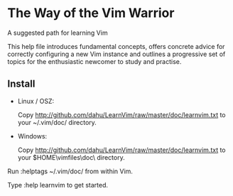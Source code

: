 The Way of the Vim Warrior
==========================

A suggested path for learning Vim

This help file introduces fundamental concepts, offers concrete advice for
correctly configuring a new Vim instance and outlines a progressive set of
topics for the enthusiastic newcomer to study and practise.

Install
-------

* Linux / OSZ:

  Copy http://github.com/dahu/LearnVim/raw/master/doc/learnvim.txt to your ~/.vim/doc/ directory.

* Windows:

  Copy http://github.com/dahu/LearnVim/raw/master/doc/learnvim.txt to your $HOME\vimfiles\doc\ directory.

Run  :helptags ~/.vim/doc/   from within Vim.

Type :help learnvim   to get started.
